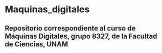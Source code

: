 # Maquinas_digitales
## Repositorio correspondiente al curso de Máquinas Digitales, grupo 8327, de la Facultad de Ciencias, UNAM
